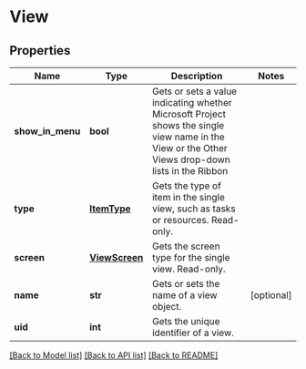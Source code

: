 # View

## Properties
Name | Type | Description | Notes
------------ | ------------- | ------------- | -------------
**show_in_menu** | **bool** | Gets or sets a value indicating whether Microsoft Project shows the single view  name in the View or the Other Views drop-down lists in the Ribbon | 
**type** | [**ItemType**](ItemType.md) | Gets the type of item in the single view, such as tasks or resources. Read-only. | 
**screen** | [**ViewScreen**](ViewScreen.md) | Gets the screen type for the single view. Read-only. | 
**name** | **str** | Gets or sets the name of a view object. | [optional] 
**uid** | **int** | Gets the unique identifier of a view. | 

[[Back to Model list]](../README.md#documentation-for-models) [[Back to API list]](../README.md#documentation-for-api-endpoints) [[Back to README]](../README.md)


